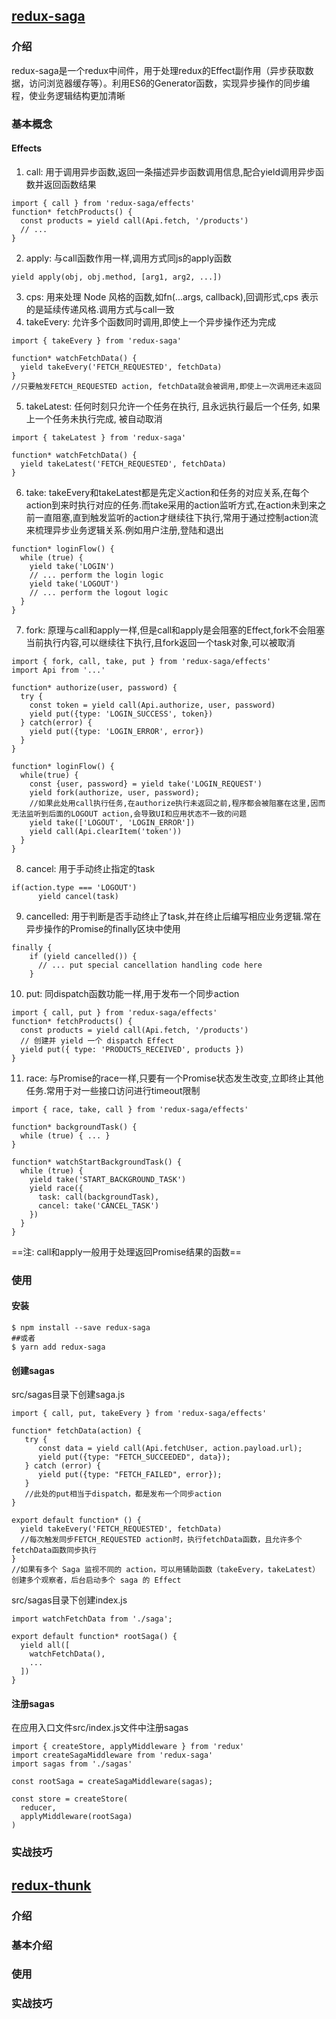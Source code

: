 ## [redux-saga](https://redux-saga-in-chinese.js.org) 
### 介绍
redux-saga是一个redux中间件，用于处理redux的Effect副作用（异步获取数据，访问浏览器缓存等）。利用ES6的Generator函数，实现异步操作的同步编程，使业务逻辑结构更加清晰

### 基本概念
#### Effects
1. call: 用于调用异步函数,返回一条描述异步函数调用信息,配合yield调用异步函数并返回函数结果
```
import { call } from 'redux-saga/effects'
function* fetchProducts() {
  const products = yield call(Api.fetch, '/products')
  // ...
}
```
2. apply: 与call函数作用一样,调用方式同js的apply函数
```
yield apply(obj, obj.method, [arg1, arg2, ...])
```
3. cps: 用来处理 Node 风格的函数,如fn(...args, callback),回调形式,cps 表示的是延续传递风格.调用方式与call一致
4. takeEvery: 允许多个函数同时调用,即使上一个异步操作还为完成
```
import { takeEvery } from 'redux-saga'

function* watchFetchData() {
  yield takeEvery('FETCH_REQUESTED', fetchData)
}
//只要触发FETCH_REQUESTED action, fetchData就会被调用,即使上一次调用还未返回
```
5. takeLatest: 任何时刻只允许一个任务在执行, 且永远执行最后一个任务, 如果上一个任务未执行完成, 被自动取消
```
import { takeLatest } from 'redux-saga'

function* watchFetchData() {
  yield takeLatest('FETCH_REQUESTED', fetchData)
}
```
6. take: takeEvery和takeLatest都是先定义action和任务的对应关系,在每个action到来时执行对应的任务.而take采用的action监听方式,在action未到来之前一直阻塞,直到触发监听的action才继续往下执行,常用于通过控制action流来梳理异步业务逻辑关系.例如用户注册,登陆和退出
```
function* loginFlow() {
  while (true) {
    yield take('LOGIN')
    // ... perform the login logic
    yield take('LOGOUT')
    // ... perform the logout logic
  }
}
```
7. fork: 原理与call和apply一样,但是call和apply是会阻塞的Effect,fork不会阻塞当前执行内容,可以继续往下执行,且fork返回一个task对象,可以被取消
```
import { fork, call, take, put } from 'redux-saga/effects'
import Api from '...'

function* authorize(user, password) {
  try {
    const token = yield call(Api.authorize, user, password)
    yield put({type: 'LOGIN_SUCCESS', token})
  } catch(error) {
    yield put({type: 'LOGIN_ERROR', error})
  }
}

function* loginFlow() {
  while(true) {
    const {user, password} = yield take('LOGIN_REQUEST')
    yield fork(authorize, user, password);
    //如果此处用call执行任务,在authorize执行未返回之前,程序都会被阻塞在这里,因而无法监听到后面的LOGOUT action,会导致UI和应用状态不一致的问题
    yield take(['LOGOUT', 'LOGIN_ERROR'])
    yield call(Api.clearItem('token'))
  }
}
```
8. cancel: 用于手动终止指定的task
```
if(action.type === 'LOGOUT')
      yield cancel(task)
```
9. cancelled: 用于判断是否手动终止了task,并在终止后编写相应业务逻辑.常在异步操作的Promise的finally区块中使用
```
finally {
    if (yield cancelled()) {
      // ... put special cancellation handling code here
    }
```
10. put: 同dispatch函数功能一样,用于发布一个同步action
```
import { call, put } from 'redux-saga/effects'
function* fetchProducts() {
  const products = yield call(Api.fetch, '/products')
  // 创建并 yield 一个 dispatch Effect
  yield put({ type: 'PRODUCTS_RECEIVED', products })
}
```
11. race: 与Promise的race一样,只要有一个Promise状态发生改变,立即终止其他任务.常用于对一些接口访问进行timeout限制
```
import { race, take, call } from 'redux-saga/effects'

function* backgroundTask() {
  while (true) { ... }
}

function* watchStartBackgroundTask() {
  while (true) {
    yield take('START_BACKGROUND_TASK')
    yield race({
      task: call(backgroundTask),
      cancel: take('CANCEL_TASK')
    })
  }
}
```


==注: call和apply一般用于处理返回Promise结果的函数==
### 使用
#### 安装
```
$ npm install --save redux-saga
##或者
$ yarn add redux-saga
```
#### 创建sagas
src/sagas目录下创建saga.js
```
import { call, put, takeEvery } from 'redux-saga/effects'

function* fetchData(action) {
   try {
      const data = yield call(Api.fetchUser, action.payload.url);
      yield put({type: "FETCH_SUCCEEDED", data});
   } catch (error) {
      yield put({type: "FETCH_FAILED", error});
   }
   //此处的put相当于dispatch，都是发布一个同步action
}

export default function* () {
  yield takeEvery('FETCH_REQUESTED', fetchData)
  //每次触发同步FETCH_REQUESTED action时，执行fetchData函数，且允许多个fetchData函数同步执行
}
//如果有多个 Saga 监视不同的 action，可以用辅助函数（takeEvery，takeLatest）创建多个观察者，后台启动多个 saga 的 Effect
```
src/sagas目录下创建index.js
```
import watchFetchData from './saga';

export default function* rootSaga() {
  yield all([
    watchFetchData(),
    ...
  ])
}
```
#### 注册sagas
在应用入口文件src/index.js文件中注册sagas
```
import { createStore, applyMiddleware } from 'redux'
import createSagaMiddleware from 'redux-saga'
import sagas from './sagas'

const rootSaga = createSagaMiddleware(sagas);

const store = createStore(
  reducer,
  applyMiddleware(rootSaga)
)
```
### 实战技巧

## [redux-thunk](https://github.com/reduxjs/redux-thunk)
### 介绍
### 基本介绍
### 使用
### 实战技巧
